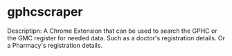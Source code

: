 # gphcscraper
Descriptipn: A Chrome Extension that can be used to search the GPHC or the GMC register for needed data. Such as a doctor's registration details. Or a Pharmacy's registration details.
